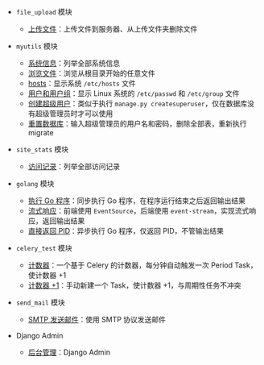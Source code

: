 * `file_upload` 模块

    * [上传文件](/upload/)：上传文件到服务器、从上传文件夹删除文件

* `myutils` 模块

    * [系统信息](/utils/pyinfo/)：列举全部系统信息
    * [浏览文件](/utils/files/)：浏览从根目录开始的任意文件
    * [hosts](/utils/hosts/)：显示系统 `/etc/hosts` 文件
    * [用户和用户组](/utils/users/)：显示 Linux 系统的 `/etc/passwd` 和 `/etc/group` 文件
    * [创建超级用户](/utils/createsuperuser/)：类似于执行 `manage.py createsuperuser`，仅在数据库没有超级管理员时才可以使用
    * [重置数据库](/utils/reset_db/)：输入超级管理员的用户名和密码，删除全部表，重新执行 migrate

* `site_stats` 模块

    * [访问记录](/stats/)：列举全部访问记录

* `golang` 模块

    * [执行 Go 程序](/go/)：同步执行 Go 程序，在程序运行结束之后返回输出结果
    * [流式响应](/go/stream/)：前端使用 `EventSource`，后端使用 `event-stream`，实现流式响应，返回输出结果
    * [直接返回 PID](/go/nowait/)：异步执行 Go 程序，仅返回 PID，不管输出结果

* `celery_test` 模块

    * [计数器](/celery/)：一个基于 Celery 的计数器，每分钟自动触发一次 Period Task，使计数器 +1
    * [计数器 +1](/celery/add/)：手动新建一个 Task，使计数器 +1，与周期性任务不冲突

* `send_mail` 模块

    * [SMTP 发送邮件](/mail/)：使用 SMTP 协议发送邮件

* Django Admin

    * [后台管理](/admin/)：Django Admin
